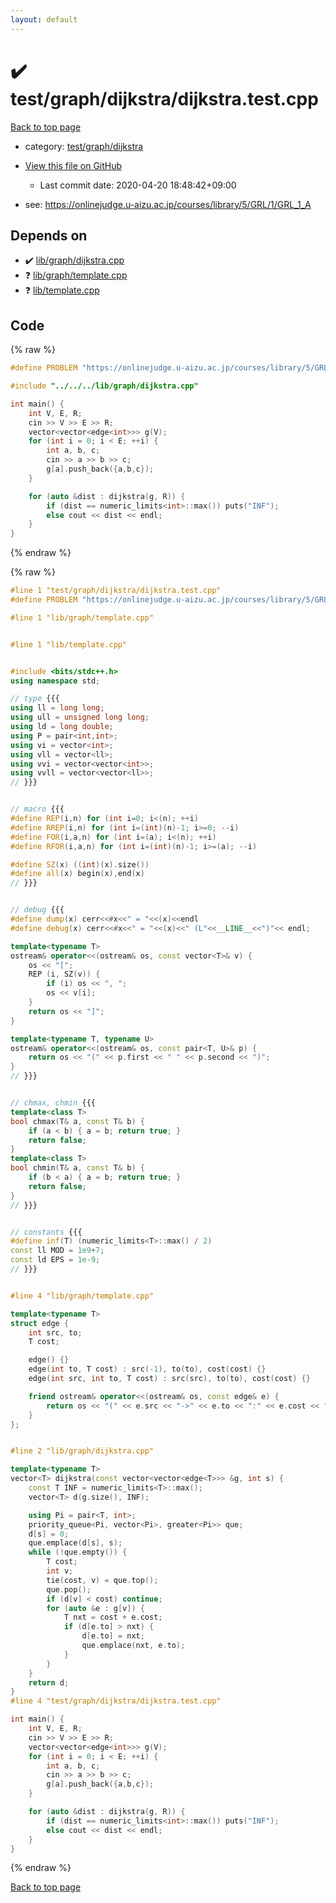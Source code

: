 ```yaml
---
layout: default
---
```


<!-- mathjax config similar to math.stackexchange -->
<script type="text/javascript" async
  src="https://cdnjs.cloudflare.com/ajax/libs/mathjax/2.7.5/MathJax.js?config=TeX-MML-AM_CHTML">
</script>
<script type="text/x-mathjax-config">
  MathJax.Hub.Config({
    TeX: { equationNumbers: { autoNumber: "AMS" }},
    tex2jax: {
      inlineMath: [ ['$','$'] ],
      processEscapes: true
    },
    "HTML-CSS": { matchFontHeight: false },
    displayAlign: "left",
    displayIndent: "2em"
  });
</script>

<script type="text/javascript" src="https://cdnjs.cloudflare.com/ajax/libs/jquery/3.4.1/jquery.min.js"></script>
<script src="https://cdn.jsdelivr.net/npm/jquery-balloon-js@1.1.2/jquery.balloon.min.js" integrity="sha256-ZEYs9VrgAeNuPvs15E39OsyOJaIkXEEt10fzxJ20+2I=" crossorigin="anonymous"></script>
<script type="text/javascript" src="../../../../assets/js/copy-button.js"></script>
<link rel="stylesheet" href="../../../../assets/css/copy-button.css" />


# :heavy_check_mark: test/graph/dijkstra/dijkstra.test.cpp

<a href="../../../../index.html">Back to top page</a>

* category: <a href="../../../../index.html#44397479ec27b867fc95e0f72cb70728">test/graph/dijkstra</a>
* <a href="{{ site.github.repository_url }}/blob/master/test/graph/dijkstra/dijkstra.test.cpp">View this file on GitHub</a>
    - Last commit date: 2020-04-20 18:48:42+09:00


* see: <a href="https://onlinejudge.u-aizu.ac.jp/courses/library/5/GRL/1/GRL_1_A">https://onlinejudge.u-aizu.ac.jp/courses/library/5/GRL/1/GRL_1_A</a>


## Depends on

* :heavy_check_mark: <a href="../../../../library/lib/graph/dijkstra.cpp.html">lib/graph/dijkstra.cpp</a>
* :question: <a href="../../../../library/lib/graph/template.cpp.html">lib/graph/template.cpp</a>
* :question: <a href="../../../../library/lib/template.cpp.html">lib/template.cpp</a>


## Code

<a id="unbundled"></a>
{% raw %}
```cpp
#define PROBLEM "https://onlinejudge.u-aizu.ac.jp/courses/library/5/GRL/1/GRL_1_A"

#include "../../../lib/graph/dijkstra.cpp"

int main() {
    int V, E, R;
    cin >> V >> E >> R;
    vector<vector<edge<int>>> g(V);
    for (int i = 0; i < E; ++i) {
        int a, b, c;
        cin >> a >> b >> c;
        g[a].push_back({a,b,c});
    }

    for (auto &dist : dijkstra(g, R)) {
        if (dist == numeric_limits<int>::max()) puts("INF");
        else cout << dist << endl;
    }
}

```
{% endraw %}

<a id="bundled"></a>
{% raw %}
```cpp
#line 1 "test/graph/dijkstra/dijkstra.test.cpp"
#define PROBLEM "https://onlinejudge.u-aizu.ac.jp/courses/library/5/GRL/1/GRL_1_A"

#line 1 "lib/graph/template.cpp"


#line 1 "lib/template.cpp"


#include <bits/stdc++.h>
using namespace std;

// type {{{
using ll = long long;
using ull = unsigned long long;
using ld = long double;
using P = pair<int,int>;
using vi = vector<int>;
using vll = vector<ll>;
using vvi = vector<vector<int>>;
using vvll = vector<vector<ll>>;
// }}}


// macro {{{
#define REP(i,n) for (int i=0; i<(n); ++i)
#define RREP(i,n) for (int i=(int)(n)-1; i>=0; --i)
#define FOR(i,a,n) for (int i=(a); i<(n); ++i)
#define RFOR(i,a,n) for (int i=(int)(n)-1; i>=(a); --i)

#define SZ(x) ((int)(x).size())
#define all(x) begin(x),end(x)
// }}}


// debug {{{
#define dump(x) cerr<<#x<<" = "<<(x)<<endl
#define debug(x) cerr<<#x<<" = "<<(x)<<" (L"<<__LINE__<<")"<< endl;

template<typename T>
ostream& operator<<(ostream& os, const vector<T>& v) {
    os << "[";
    REP (i, SZ(v)) {
        if (i) os << ", ";
        os << v[i];
    }
    return os << "]";
}

template<typename T, typename U>
ostream& operator<<(ostream& os, const pair<T, U>& p) {
    return os << "(" << p.first << " " << p.second << ")";
}
// }}}


// chmax, chmin {{{
template<class T>
bool chmax(T& a, const T& b) {
    if (a < b) { a = b; return true; }
    return false;
}
template<class T>
bool chmin(T& a, const T& b) {
    if (b < a) { a = b; return true; }
    return false;
}
// }}}


// constants {{{
#define inf(T) (numeric_limits<T>::max() / 2)
const ll MOD = 1e9+7;
const ld EPS = 1e-9;
// }}}


#line 4 "lib/graph/template.cpp"

template<typename T>
struct edge {
    int src, to;
    T cost;

    edge() {}
    edge(int to, T cost) : src(-1), to(to), cost(cost) {}
    edge(int src, int to, T cost) : src(src), to(to), cost(cost) {}

    friend ostream& operator<<(ostream& os, const edge& e) {
        return os << "(" << e.src << "->" << e.to << ":" << e.cost << ")";
    }
};


#line 2 "lib/graph/dijkstra.cpp"

template<typename T>
vector<T> dijkstra(const vector<vector<edge<T>>> &g, int s) {
    const T INF = numeric_limits<T>::max();
    vector<T> d(g.size(), INF);

    using Pi = pair<T, int>;
    priority_queue<Pi, vector<Pi>, greater<Pi>> que;
    d[s] = 0;
    que.emplace(d[s], s);
    while (!que.empty()) {
        T cost;
        int v;
        tie(cost, v) = que.top();
        que.pop();
        if (d[v] < cost) continue;
        for (auto &e : g[v]) {
            T nxt = cost + e.cost;
            if (d[e.to] > nxt) {
                d[e.to] = nxt;
                que.emplace(nxt, e.to);
            }
        }
    }
    return d;
}
#line 4 "test/graph/dijkstra/dijkstra.test.cpp"

int main() {
    int V, E, R;
    cin >> V >> E >> R;
    vector<vector<edge<int>>> g(V);
    for (int i = 0; i < E; ++i) {
        int a, b, c;
        cin >> a >> b >> c;
        g[a].push_back({a,b,c});
    }

    for (auto &dist : dijkstra(g, R)) {
        if (dist == numeric_limits<int>::max()) puts("INF");
        else cout << dist << endl;
    }
}

```
{% endraw %}

<a href="../../../../index.html">Back to top page</a>

